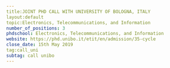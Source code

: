 ```yaml
---
title:JOINT PHD CALL WITH UNIVERSITY OF BOLOGNA, ITALY
layout:default
topic:Electronics, Telecommunications, and Information
number_of_positions: 3
phdschool: Electronics, Telecommunications, and Information 
website: https://phd.unibo.it/etit/en/admission/35-cycle 
close_date: 15th May 2019 
tag:call_uni
subtag: call unibo
---
```

